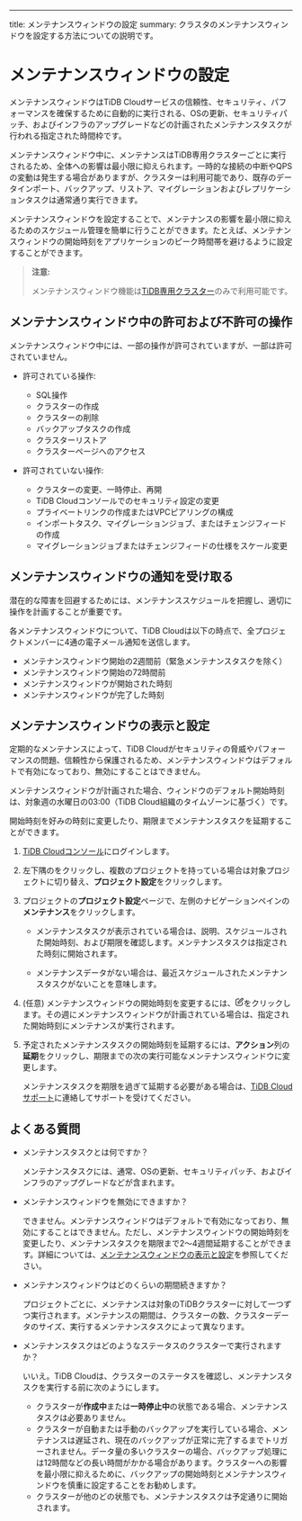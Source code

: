 ---
title: メンテナンスウィンドウの設定
summary: クラスタのメンテナンスウィンドウを設定する方法についての説明です。

# メンテナンスウィンドウの設定

メンテナンスウィンドウはTiDB Cloudサービスの信頼性、セキュリティ、パフォーマンスを確保するために自動的に実行される、OSの更新、セキュリティパッチ、およびインフラのアップグレードなどの計画されたメンテナンスタスクが行われる指定された時間枠です。

メンテナンスウィンドウ中に、メンテナンスはTiDB専用クラスターごとに実行されるため、全体への影響は最小限に抑えられます。一時的な接続の中断やQPSの変動は発生する場合がありますが、クラスターは利用可能であり、既存のデータインポート、バックアップ、リストア、マイグレーションおよびレプリケーションタスクは通常通り実行できます。

メンテナンスウィンドウを設定することで、メンテナンスの影響を最小限に抑えるためのスケジュール管理を簡単に行うことができます。たとえば、メンテナンスウィンドウの開始時刻をアプリケーションのピーク時間帯を避けるように設定することができます。

> **注意:**
>
> メンテナンスウィンドウ機能は[TiDB専用クラスター](/tidb-cloud/select-cluster-tier.md#tidb-dedicated)のみで利用可能です。

## メンテナンスウィンドウ中の許可および不許可の操作

メンテナンスウィンドウ中には、一部の操作が許可されていますが、一部は許可されていません。

- 許可されている操作:

    - SQL操作
    - クラスターの作成
    - クラスターの削除
    - バックアップタスクの作成
    - クラスターリストア
    - クラスターページへのアクセス

- 許可されていない操作:

    - クラスターの変更、一時停止、再開
    - TiDB Cloudコンソールでのセキュリティ設定の変更
    - プライベートリンクの作成またはVPCピアリングの構成
    - インポートタスク、マイグレーションジョブ、またはチェンジフィードの作成
    - マイグレーションジョブまたはチェンジフィードの仕様をスケール変更

## メンテナンスウィンドウの通知を受け取る

潜在的な障害を回避するためには、メンテナンススケジュールを把握し、適切に操作を計画することが重要です。

各メンテナンスウィンドウについて、TiDB Cloudは以下の時点で、全プロジェクトメンバーに4通の電子メール通知を送信します。

- メンテナンスウィンドウ開始の2週間前（緊急メンテナンスタスクを除く）
- メンテナンスウィンドウ開始の72時間前
- メンテナンスウィンドウが開始された時刻
- メンテナンスウィンドウが完了した時刻

## メンテナンスウィンドウの表示と設定

定期的なメンテナンスによって、TiDB Cloudがセキュリティの脅威やパフォーマンスの問題、信頼性から保護されるため、メンテナンスウィンドウはデフォルトで有効になっており、無効にすることはできません。

メンテナンスウィンドウが計画された場合、ウィンドウのデフォルト開始時刻は、対象週の水曜日の03:00（TiDB Cloud組織のタイムゾーンに基づく）です。

開始時刻を好みの時刻に変更したり、期限までメンテナンスタスクを延期することができます。

1. [TiDB Cloudコンソール](https://tidbcloud.com)にログインします。
2. 左下隅の<MDSvgIcon name="icon-left-projects" />をクリックし、複数のプロジェクトを持っている場合は対象プロジェクトに切り替え、**プロジェクト設定**をクリックします。
3. プロジェクトの**プロジェクト設定**ページで、左側のナビゲーションペインの**メンテナンス**をクリックします。

     - メンテナンスタスクが表示されている場合は、説明、スケジュールされた開始時刻、および期限を確認します。メンテナンスタスクは指定された時刻に開始されます。

     - メンテナンスデータがない場合は、最近スケジュールされたメンテナンスタスクがないことを意味します。

4. (任意) メンテナンスウィンドウの開始時刻を変更するには、<svg width="15" height="15" viewBox="0 0 24 24" fill="none" xmlns="http://www.w3.org/2000/svg" class="mantine-1o1jehl"><path d="M11 3.99998H6.8C5.11984 3.99998 4.27976 3.99998 3.63803 4.32696C3.07354 4.61458 2.6146 5.07353 2.32698 5.63801C2 6.27975 2 7.11983 2 8.79998V17.2C2 18.8801 2 19.7202 2.32698 20.362C2.6146 20.9264 3.07354 21.3854 3.63803 21.673C4.27976 22 5.11984 22 6.8 22H15.2C16.8802 22 17.7202 22 18.362 21.673C18.9265 21.3854 19.3854 20.9264 19.673 20.362C20 19.7202 20 18.8801 20 17.2V13M7.99997 16H9.67452C10.1637 16 10.4083 16 10.6385 15.9447C10.8425 15.8957 11.0376 15.8149 11.2166 15.7053C11.4184 15.5816 11.5914 15.4086 11.9373 15.0627L21.5 5.49998C22.3284 4.67156 22.3284 3.32841 21.5 2.49998C20.6716 1.67156 19.3284 1.67155 18.5 2.49998L8.93723 12.0627C8.59133 12.4086 8.41838 12.5816 8.29469 12.7834C8.18504 12.9624 8.10423 13.1574 8.05523 13.3615C7.99997 13.5917 7.99997 13.8363 7.99997 14.3255V16Z" stroke="currentColor" stroke-width="2" stroke-linecap="round" stroke-linejoin="round"></path></svg>をクリックします。その週にメンテナンスウィンドウが計画されている場合は、指定された開始時刻にメンテナンスが実行されます。

5. 予定されたメンテナンスタスクの開始時刻を延期するには、**アクション**列の**延期**をクリックし、期限までの次の実行可能なメンテナンスウィンドウに変更します。

    メンテナンスタスクを期限を過ぎて延期する必要がある場合は、[TiDB Cloudサポート](/tidb-cloud/tidb-cloud-support.md#tidb-cloud-support)に連絡してサポートを受けてください。

## よくある質問

- メンテナンスタスクとは何ですか？

    メンテナンスタスクには、通常、OSの更新、セキュリティパッチ、およびインフラのアップグレードなどが含まれます。

- メンテナンスウィンドウを無効にできますか？

    できません。メンテナンスウィンドウはデフォルトで有効になっており、無効にすることはできません。ただし、メンテナンスウィンドウの開始時刻を変更したり、メンテナンスタスクを期限まで2〜4週間延期することができます。詳細については、[メンテナンスウィンドウの表示と設定](#view-and-configure-maintenance-windows)を参照してください。

- メンテナンスウィンドウはどのくらいの期間続きますか？

    プロジェクトごとに、メンテナンスは対象のTiDBクラスターに対して一つずつ実行されます。メンテナンスの期間は、クラスターの数、クラスターデータのサイズ、実行するメンテナンスタスクによって異なります。

- メンテナンスタスクはどのようなステータスのクラスターで実行されますか？

    いいえ。TiDB Cloudは、クラスターのステータスを確認し、メンテナンスタスクを実行する前に次のようにします。

    - クラスターが**作成中**または**一時停止中**の状態である場合、メンテナンスタスクは必要ありません。
    - クラスターが自動または手動のバックアップを実行している場合、メンテナンスは遅延され、現在のバックアップが正常に完了するまでトリガーされません。データ量の多いクラスターの場合、バックアップ処理には12時間などの長い時間がかかる場合があります。クラスターへの影響を最小限に抑えるために、バックアップの開始時刻とメンテナンスウィンドウを慎重に設定することをお勧めします。
    - クラスターが他のどの状態でも、メンテナンスタスクは予定通りに開始されます。